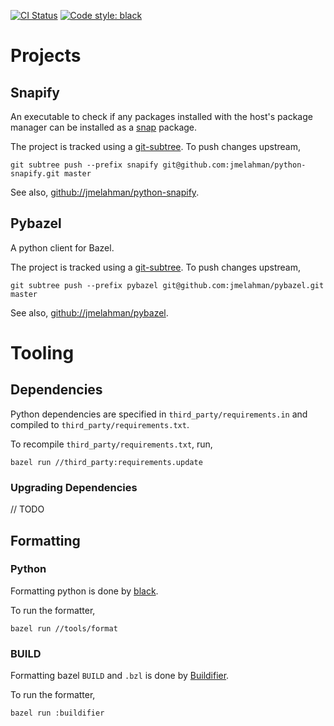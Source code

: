 [![CI Status](https://github.com/jmelahman/monorepo/actions/workflows/main.yml/badge.svg)](https://github.com/jmelahman/monorepo/actions/workflows/main.yml)
[![Code style: black](https://img.shields.io/badge/code%20style-black-000000.svg)](https://github.com/psf/black)

# Projects

## Snapify

An executable to check if any packages installed with the host's package manager can be installed
as a [snap](https://snapcraft.io/) package.

The project is tracked using a [git-subtree](https://github.com/git/git/blob/master/contrib/subtree/git-subtree.txt).
To push changes upstream,

```shell
git subtree push --prefix snapify git@github.com:jmelahman/python-snapify.git master
```

See also, [github://jmelahman/python-snapify](https://github.com/jmelahman/python-snapify).

## Pybazel

A python client for Bazel.

The project is tracked using a [git-subtree](https://github.com/git/git/blob/master/contrib/subtree/git-subtree.txt).
To push changes upstream,

```shell
git subtree push --prefix pybazel git@github.com:jmelahman/pybazel.git master
```

See also, [github://jmelahman/pybazel](https://github.com/jmelahman/pybazel).

# Tooling

## Dependencies

Python dependencies are specified in `third_party/requirements.in` and compiled to
`third_party/requirements.txt`.

To recompile `third_party/requirements.txt`, run,

```shell
bazel run //third_party:requirements.update
```

### Upgrading Dependencies

// TODO

## Formatting

### Python

Formatting python is done by [black](https://github.com/psf/black).

To run the formatter,

```shell
bazel run //tools/format
```

### BUILD

Formatting bazel `BUILD` and `.bzl` is done by [Buildifier](https://github.com/bazelbuild/buildtools/tree/master/buildifier).

To run the formatter,

```shell
bazel run :buildifier
```
